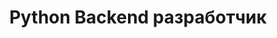 ---
title: "Python Backend разработчик"
company: "URSiP"
position: ""
city: "Москва"
website: ""
industry: "Разработка программного обеспечения"
start_date: "2023-08"
end_date: "2023-12"
responsibilities:
  - Участие в разработке BIM системы (Building information modeling) для Научно-Исследовательского Аналитического Центра (niac.mos.ru).
  - Выполнение текущих задач, связанных с расширением функционала, повышением покрытия кода тестами, исправлением ошибок.
  - Использование Django DRF, FastAPI, Postgres, gitlab, Yandex Tracker.
technologies:
  - FastAPI
  - Django DRF
  - GitLab
  - Yandex Tracker
---